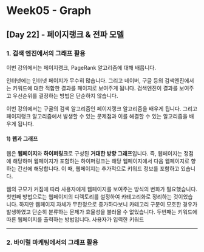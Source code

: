 # Week05 - Graph

## [Day 22] - 페이지랭크 & 전파 모델

### 1. 검색 엔진에서의 그래프 활용

이번 강의에서는 페이지랭크, PageRank 알고리즘에 대해 배웁니다.

인터넷에는 인터넷 페이지가 무수히 많습니다. 그리고 네이버, 구글 등의 검색엔진에서는 키워드에 대한 적합한 결과를 페이지로 보여주게 됩니다. 검색엔진이 결과를 보여주고 우선순위를 결정하는 방법은 단순하지 않습니다.

이번 강의에서는 구굴의 검색 알고리즘인 페이지랭크 알고리즘을 배우게 됩니다. 그리고 페이지랭크 알고리즘에서 발생할 수 있는 문제점과 이를 해결할 수 있는 알고리즘을 배우게 됩니다.

#### 1) 웹과 그래프

웹은 **웹페이지**와 **하이퍼링크**로 구성된 **거대한 방향 그래프**입니다. 즉, 웹페이지는 정점에 해당하며 웹페이지가 포함하는 하이퍼링크는 해당 웹페이지에서 다음 웹페이지로 향하는 간선에 해당합니다. 이 때, 웹페이지는 추가적으로 키워드 정보를 포함하고 있습니다.

웹의 규모가 커짐에 따라 사용자에게 웹페이지를 보여주는 방식의 변화가 필요했습니다. 첫번째 방법으로는 웹페이지의 디렉토리를 설정하여 카테고리화로 정리하는 것이었습니다. 하지만 웹페이지 자체가 무한정으로 증가하다보니 카테고리 구분이 모호한 경우가 발생하였고 단순히 분류하는 문제가 효율성을 불러올 수 없었습니다. 두번째는 키워드에 따른 웹페이지를 출력하는 방법입니다. 사용자가 입력한 키워드



---------

### 2. 바이럴 마케팅에서의 그래프 활용